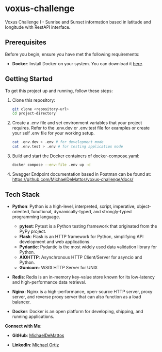 # voxus-challenge
Voxus Challenge I - Sunrise and Sunset information based in latitude and longitude with RestAPI interface.

## Prerequisites

Before you begin, ensure you have met the following requirements:

- **Docker**: Install Docker on your system. You can download it [here](https://www.docker.com/get-started).

## Getting Started

To get this project up and running, follow these steps:

1. Clone this repository:

   ```bash
   git clone <repository-url>
   cd project-directory
   ```
2. Create a .env file and set environment variables that your project requires. Refer to the .env.dev or .env.test file for examples or create your self .env file for your working setup.
   ```bash
   cat .env.dev > .env # for development mode
   cat .env.test > .env # for testing application mode
   ```

3. Build and start the Docker containers of docker-compose.yaml:

   ```bash
   docker compose --env-file .env up -d
   ```

3. Swagger Endpoint documentation based in Postman can be found at: https://github.com/MichaelDeMattos/voxus-challenge/docs/

## Tech Stack

- **Python**: Python is a high-level, interpreted, script, imperative, object-oriented, functional, dynamically-typed, and strongly-typed programming language.
    - **pytest**: Pytest is a Python testing framework that originated from the PyPy project.
    - **Flask**: Flask is an HTTP framework for Python, simplifying API development and web applications.
    - **Pydantic**: Pydantic is the most widely used data validation library for Python.
    - **AIOHTTP**: Asynchronous HTTP Client/Server for asyncio and Python.
    - **Gunicorn**: WSGI HTTP Server for UNIX

- **Redis**: Redis is an in-memory key-value store known for its low-latency and high-performance data retrieval.

- **Nginx**: Nginx is a high-performance, open-source HTTP server, proxy server, and reverse proxy server that can also function as a load balancer.
- **Docker**: Docker is an open platform for developing, shipping, and running applications.

**Connect with Me:**

- **GitHub**: [MichaelDeMattos](https://github.com/MichaelDeMattos/)

- **LinkedIn**: [Michael Ortiz](https://www.linkedin.com/in/michael-ortiz-57690a17a/)
